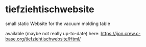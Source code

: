 # tiefziehtischwebsite
small static Website for the vacuum molding table

available (maybe not really up-to-date) here: https://ijon.crew.c-base.org/tiefziehtischwebsite/Html/
